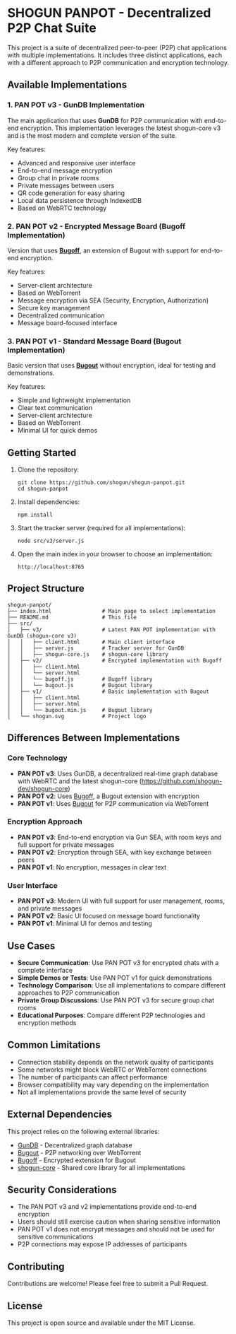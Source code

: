 # SHOGUN PANPOT - Decentralized P2P Chat Suite

This project is a suite of decentralized peer-to-peer (P2P) chat applications with multiple implementations. It includes three distinct applications, each with a different approach to P2P communication and encryption technology.

## Available Implementations

### 1. PAN POT v3 - GunDB Implementation

The main application that uses **GunDB** for P2P communication with end-to-end encryption. This implementation leverages the latest shogun-core v3 and is the most modern and complete version of the suite.

Key features:

- Advanced and responsive user interface
- End-to-end message encryption
- Group chat in private rooms
- Private messages between users
- QR code generation for easy sharing
- Local data persistence through IndexedDB
- Based on WebRTC technology

### 2. PAN POT v2 - Encrypted Message Board (Bugoff Implementation)

Version that uses **[Bugoff](https://github.com/draeder/bugoff/tree/main)**, an extension of Bugout with support for end-to-end encryption.

Key features:

- Server-client architecture
- Based on WebTorrent
- Message encryption via SEA (Security, Encryption, Authorization)
- Secure key management
- Decentralized communication
- Message board-focused interface

### 3. PAN POT v1 - Standard Message Board (Bugout Implementation)

Basic version that uses **[Bugout](https://github.com/chr15m/bugout)** without encryption, ideal for testing and demonstrations.

Key features:

- Simple and lightweight implementation
- Clear text communication
- Server-client architecture
- Based on WebTorrent
- Minimal UI for quick demos

## Getting Started

1. Clone the repository:

   ```
   git clone https://github.com/shogun/shogun-panpot.git
   cd shogun-panpot
   ```

2. Install dependencies:

   ```
   npm install
   ```

3. Start the tracker server (required for all implementations):

   ```
   node src/v3/server.js
   ```

4. Open the main index in your browser to choose an implementation:
   ```
   http://localhost:8765
   ```

## Project Structure

```
shogun-panpot/
├── index.html                # Main page to select implementation
├── README.md                 # This file
├── src/
│   ├── v3/                   # Latest PAN POT implementation with GunDB (shogun-core v3)
│   │   ├── client.html       # Main client interface
│   │   ├── server.js         # Tracker server for GunDB
│   │   ├── shogun-core.js    # shogun-core library
│   ├── v2/                   # Encrypted implementation with Bugoff
│   │   ├── client.html
│   │   └── server.html
│   │   └── bugoff.js         # Bugoff library
│   │   └── bugout.js         # Bugout library
│   ├── v1/                   # Basic implementation with Bugout
│   │   ├── client.html
│   │   ├── server.html
│   │   └── bugout.min.js     # Bugout library
│   └── shogun.svg            # Project logo
```

## Differences Between Implementations

### Core Technology

- **PAN POT v3**: Uses GunDB, a decentralized real-time graph database with WebRTC and the latest shogun-core (https://github.com/shogun-dev/shogun-core)
- **PAN POT v2**: Uses [Bugoff](https://github.com/draeder/bugoff/tree/main), a Bugout extension with encryption
- **PAN POT v1**: Uses [Bugout](https://github.com/chr15m/bugout) for P2P communication via WebTorrent

### Encryption Approach

- **PAN POT v3**: End-to-end encryption via Gun SEA, with room keys and full support for private messages
- **PAN POT v2**: Encryption through SEA, with key exchange between peers
- **PAN POT v1**: No encryption, messages in clear text

### User Interface

- **PAN POT v3**: Modern UI with full support for user management, rooms, and private messages
- **PAN POT v2**: Basic UI focused on message board functionality
- **PAN POT v1**: Minimal UI for demos and testing

## Use Cases

- **Secure Communication**: Use PAN POT v3 for encrypted chats with a complete interface
- **Simple Demos or Tests**: Use PAN POT v1 for quick demonstrations
- **Technology Comparison**: Use all implementations to compare different approaches to P2P communication
- **Private Group Discussions**: Use PAN POT v3 for secure group chat rooms
- **Educational Purposes**: Compare different P2P technologies and encryption methods

## Common Limitations

- Connection stability depends on the network quality of participants
- Some networks might block WebRTC or WebTorrent connections
- The number of participants can affect performance
- Browser compatibility may vary depending on the implementation
- Not all implementations provide the same level of security

## External Dependencies

This project relies on the following external libraries:

- [GunDB](https://gun.eco/) - Decentralized graph database
- [Bugout](https://github.com/chr15m/bugout) - P2P networking over WebTorrent
- [Bugoff](https://github.com/draeder/bugoff/tree/main) - Encrypted extension for Bugout
- [shogun-core](https://github.com/shogun-dev/shogun-core) - Shared core library for all implementations

## Security Considerations

- The PAN POT v3 and v2 implementations provide end-to-end encryption
- Users should still exercise caution when sharing sensitive information
- PAN POT v1 does not encrypt messages and should not be used for sensitive communications
- P2P connections may expose IP addresses of participants

## Contributing

Contributions are welcome! Please feel free to submit a Pull Request.

## License

This project is open source and available under the MIT License.
